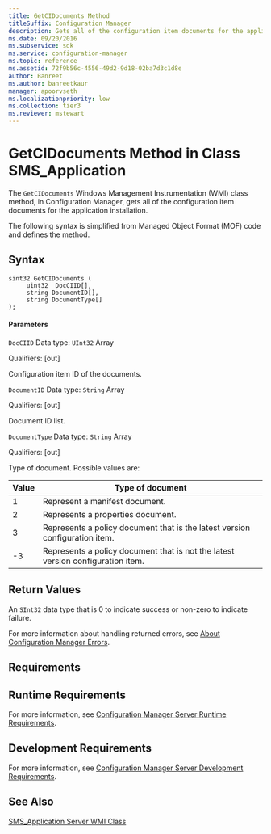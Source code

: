 ```yaml
---
title: GetCIDocuments Method
titleSuffix: Configuration Manager
description: Gets all of the configuration item documents for the application installation.
ms.date: 09/20/2016
ms.subservice: sdk
ms.service: configuration-manager
ms.topic: reference
ms.assetid: 72f9b56c-4556-49d2-9d18-02ba7d3c1d8e
author: Banreet
ms.author: banreetkaur
manager: apoorvseth
ms.localizationpriority: low
ms.collection: tier3
ms.reviewer: mstewart
---
```

# GetCIDocuments Method in Class SMS_Application
The `GetCIDocuments` Windows Management Instrumentation (WMI) class method, in Configuration Manager, gets all of the configuration item documents for the application installation.

 The following syntax is simplified from Managed Object Format (MOF) code and defines the method.

## Syntax

```
sint32 GetCIDocuments (
     uint32  DocCIID[],
     string DocumentID[],
     string DocumentType[]
);
```

#### Parameters
 `DocCIID`
 Data type: `UInt32` Array

 Qualifiers: [out]

 Configuration item ID of the documents.

 `DocumentID`
 Data type: `String` Array

 Qualifiers: [out]

 Document ID list.

 `DocumentType`
 Data type: `String` Array

 Qualifiers: [out]

 Type of document. Possible values are:

|Value|Type of document|
|-|-|
|1|Represent a manifest document.|
|2|Represents a properties document.|
|3|Represents a policy document that is the latest version configuration item.|
|-3|Represents a policy document that is not the latest version configuration item.|

## Return Values
 An `SInt32` data type that is 0 to indicate success or non-zero to indicate failure.

 For more information about handling returned errors, see [About Configuration Manager Errors](../../../develop/core/understand/about-configuration-manager-errors.md).

## Requirements

## Runtime Requirements
 For more information, see [Configuration Manager Server Runtime Requirements](../../../develop/core/reqs/server-runtime-requirements.md).

## Development Requirements
 For more information, see [Configuration Manager Server Development Requirements](../../../develop/core/reqs/server-development-requirements.md).

## See Also
 [SMS_Application Server WMI Class](../../../develop/reference/apps/sms_application-server-wmi-class.md)
